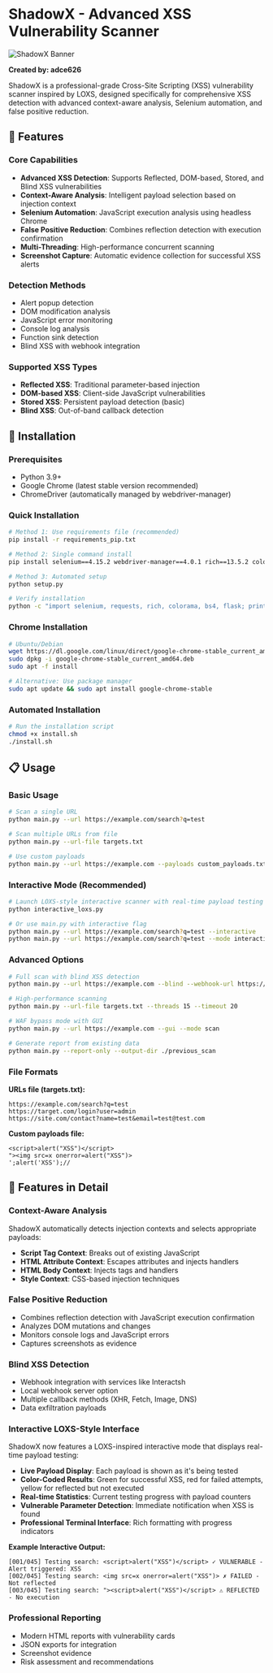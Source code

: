 # ShadowX - Advanced XSS Vulnerability Scanner

![ShadowX Banner](https://img.shields.io/badge/ShadowX-XSS%20Scanner-red?style=for-the-badge&logo=security)

**Created by: adce626**

ShadowX is a professional-grade Cross-Site Scripting (XSS) vulnerability scanner inspired by LOXS, designed specifically for comprehensive XSS detection with advanced context-aware analysis, Selenium automation, and false positive reduction.

## 🎯 Features

### Core Capabilities
- **Advanced XSS Detection**: Supports Reflected, DOM-based, Stored, and Blind XSS vulnerabilities
- **Context-Aware Analysis**: Intelligent payload selection based on injection context
- **Selenium Automation**: JavaScript execution analysis using headless Chrome
- **False Positive Reduction**: Combines reflection detection with execution confirmation
- **Multi-Threading**: High-performance concurrent scanning
- **Screenshot Capture**: Automatic evidence collection for successful XSS alerts

### Detection Methods
- Alert popup detection
- DOM modification analysis
- JavaScript error monitoring
- Console log analysis
- Function sink detection
- Blind XSS with webhook integration

### Supported XSS Types
- **Reflected XSS**: Traditional parameter-based injection
- **DOM-based XSS**: Client-side JavaScript vulnerabilities
- **Stored XSS**: Persistent payload detection (basic)
- **Blind XSS**: Out-of-band callback detection

## 🚀 Installation

### Prerequisites
- Python 3.9+
- Google Chrome (latest stable version recommended)
- ChromeDriver (automatically managed by webdriver-manager)

### Quick Installation
```bash
# Method 1: Use requirements file (recommended)
pip install -r requirements_pip.txt

# Method 2: Single command install
pip install selenium==4.15.2 webdriver-manager==4.0.1 rich==13.5.2 colorama==0.4.6 beautifulsoup4==4.12.2 requests==2.31.0 aiohttp==3.9.5 Flask==3.0.3

# Method 3: Automated setup
python setup.py

# Verify installation
python -c "import selenium, requests, rich, colorama, bs4, flask; print('✓ All dependencies installed successfully!')"
```

### Chrome Installation
```bash
# Ubuntu/Debian
wget https://dl.google.com/linux/direct/google-chrome-stable_current_amd64.deb
sudo dpkg -i google-chrome-stable_current_amd64.deb
sudo apt -f install

# Alternative: Use package manager
sudo apt update && sudo apt install google-chrome-stable
```

### Automated Installation
```bash
# Run the installation script
chmod +x install.sh
./install.sh
```

## 📋 Usage

### Basic Usage
```bash
# Scan a single URL
python main.py --url https://example.com/search?q=test

# Scan multiple URLs from file
python main.py --url-file targets.txt

# Use custom payloads
python main.py --url https://example.com --payloads custom_payloads.txt
```

### Interactive Mode (Recommended)
```bash
# Launch LOXS-style interactive scanner with real-time payload testing
python interactive_loxs.py

# Or use main.py with interactive flag
python main.py --url https://example.com/search?q=test --interactive
python main.py --url https://example.com/search?q=test --mode interactive
```

### Advanced Options
```bash
# Full scan with blind XSS detection
python main.py --url https://example.com --blind --webhook-url https://webhook.site/unique-id

# High-performance scanning
python main.py --url-file targets.txt --threads 15 --timeout 20

# WAF bypass mode with GUI
python main.py --url https://example.com --gui --mode scan

# Generate report from existing data
python main.py --report-only --output-dir ./previous_scan
```

### File Formats

**URLs file (targets.txt):**
```
https://example.com/search?q=test
https://target.com/login?user=admin
https://site.com/contact?name=test&email=test@test.com
```

**Custom payloads file:**
```
<script>alert("XSS")</script>
"><img src=x onerror=alert("XSS")>
';alert('XSS');//
```

## 🎯 Features in Detail

### Context-Aware Analysis
ShadowX automatically detects injection contexts and selects appropriate payloads:
- **Script Tag Context**: Breaks out of existing JavaScript
- **HTML Attribute Context**: Escapes attributes and injects handlers
- **HTML Body Context**: Injects tags and handlers
- **Style Context**: CSS-based injection techniques

### False Positive Reduction
- Combines reflection detection with JavaScript execution confirmation
- Analyzes DOM mutations and changes
- Monitors console logs and JavaScript errors
- Captures screenshots as evidence

### Blind XSS Detection
- Webhook integration with services like Interactsh
- Local webhook server option
- Multiple callback methods (XHR, Fetch, Image, DNS)
- Data exfiltration payloads

### Interactive LOXS-Style Interface
ShadowX now features a LOXS-inspired interactive mode that displays real-time payload testing:
- **Live Payload Display**: Each payload is shown as it's being tested
- **Color-Coded Results**: Green for successful XSS, red for failed attempts, yellow for reflected but not executed
- **Real-time Statistics**: Current testing progress with payload counters
- **Vulnerable Parameter Detection**: Immediate notification when XSS is found
- **Professional Terminal Interface**: Rich formatting with progress indicators

**Example Interactive Output:**
```
[001/045] Testing search: <script>alert("XSS")</script> ✓ VULNERABLE - Alert triggered: XSS
[002/045] Testing search: <img src=x onerror=alert("XSS")> ✗ FAILED - Not reflected
[003/045] Testing search: "><script>alert("XSS")</script> ⚠ REFLECTED - No execution
```

### Professional Reporting
- Modern HTML reports with vulnerability cards
- JSON exports for integration
- Screenshot evidence
- Risk assessment and recommendations
